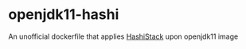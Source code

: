 # openjdk11-hashi
An unofficial dockerfile that applies [HashiStack](http://www.hashicorp.com) upon openjdk11 image
